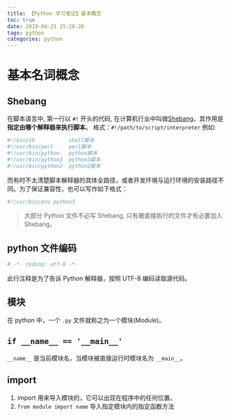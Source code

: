 ```yaml
---
title: 【Python 学习笔记】基本概念
toc: true
date: 2019-04-21 15:28:26
tags: python
categories: python
---
```

# 基本名词概念

## Shebang
在脚本语言中, 第一行以 `#!` 开头的代码, 在计算机行业中叫做[Shebang](https://zh.wikipedia.org/wiki/Shebang)，其作用是**指定由哪个解释器来执行脚本**。
格式：`#!/path/to/script/interpreter`
例如:
```bash
#!/bin/sh           shell脚本
#!/usr/bin/perl     perl脚本
#!/usr/bin/python   python脚本
#!/usr/bin/python3  python3脚本
#!/usr/bin/python2  python2脚本
```

而有时不太清楚脚本解释器的具体全路径，或者开发环境与运行环境的安装路径不同。为了保证兼容性，也可以写作如下格式：

```bash
#!/usr/bin/env python3
```
> 大部分 Python 文件不必写 Shebang, 只有被直接执行的文件才有必要加入 Shebang。

## python 文件编码

```bash
# -*- coding: utf-8 -*-
```
此行注释是为了告诉 Python 解释器，按照 UTF-8 编码读取源代码。
## 模块

在 python 中，一个 `.py` 文件就称之为一个模块(Module)。 


## `if __name__ == '__main__'`
`__name__` 是当前模块名，当模块被直接运行时模块名为 `__main__`。


## import

1. import 用来导入模块的，它可以出现在程序中的任何位置。
2. `from module import name` 导入指定模块内的指定函数方法


